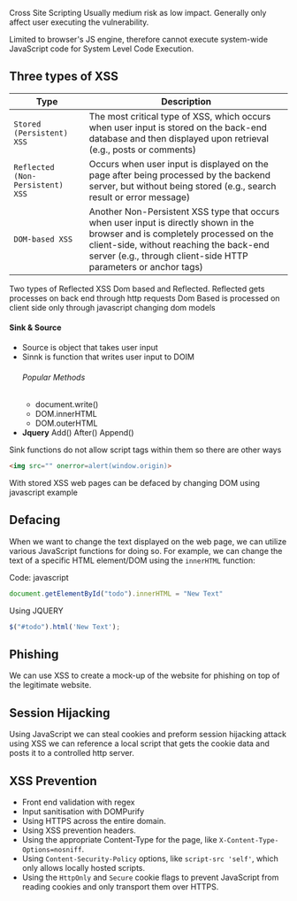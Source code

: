 Cross Site Scripting
Usually medium risk as low impact. Generally only affect user executing the vulnerability. 

Limited to browser's JS engine, therefore cannot execute system-wide JavaScript code for System Level Code Execution.

## Three types of XSS
|Type|Description|
|---|---|
|`Stored (Persistent) XSS`|The most critical type of XSS, which occurs when user input is stored on the back-end database and then displayed upon retrieval (e.g., posts or comments)|
|`Reflected (Non-Persistent) XSS`|Occurs when user input is displayed on the page after being processed by the backend server, but without being stored (e.g., search result or error message)|
|`DOM-based XSS`|Another Non-Persistent XSS type that occurs when user input is directly shown in the browser and is completely processed on the client-side, without reaching the back-end server (e.g., through client-side HTTP parameters or anchor tags)|

Two types of Reflected XSS Dom based and Reflected.
Reflected gets processes on back end through http requests
Dom Based is processed on client side only through javascript changing dom models
#### Sink & Source
- Source is object that takes user input 
- Sinnk is function that writes user input to DOIM
	###### Popular Methods
	- document.write()
	- DOM.innerHTML
	- DOM.outerHTML
- __Jquery__
		Add()
		After()
		Append()


Sink functions do not allow script tags within them so there are other ways

```html
<img src="" onerror=alert(window.origin)>
```

With stored XSS web pages can be defaced by changing DOM using javascript
example 
## Defacing

When we want to change the text displayed on the web page, we can utilize various JavaScript functions for doing so. For example, we can change the text of a specific HTML element/DOM using the `innerHTML` function:

Code: javascript

```javascript
document.getElementById("todo").innerHTML = "New Text"
```

Using JQUERY 
```javascript
$("#todo").html('New Text');
```


## Phishing

We can use XSS to create a mock-up of the website for phishing on top of the legitimate website.

## Session Hijacking 
Using JavaScript we can steal cookies and preform session hijacking attack 
using XSS we can reference a local script that gets the cookie data and posts it to a controlled http server.


## XSS Prevention
- Front end validation with regex
- Input sanitisation with DOMPurify
- Using HTTPS across the entire domain.
- Using XSS prevention headers.
- Using the appropriate Content-Type for the page, like `X-Content-Type-Options=nosniff`.
- Using `Content-Security-Policy` options, like `script-src 'self'`, which only allows locally hosted scripts.
- Using the `HttpOnly` and `Secure` cookie flags to prevent JavaScript from reading cookies and only transport them over HTTPS.


